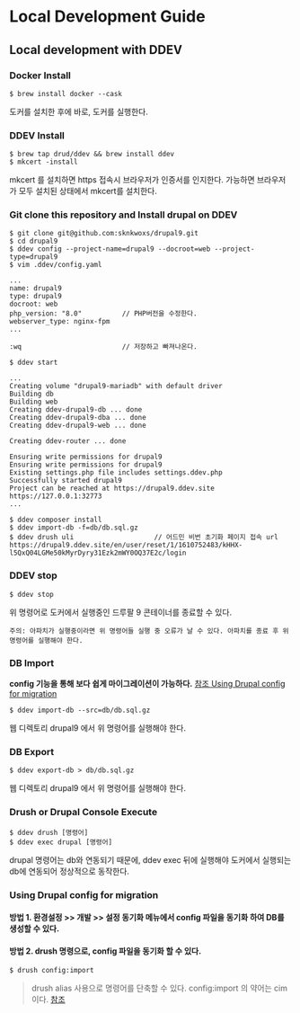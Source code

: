 # Local Development Guide

## Local development with DDEV

### Docker Install

```shell
$ brew install docker --cask
```
도커를 설치한 후에 바로, 도커를 실행한다.

### DDEV Install

```shell
$ brew tap drud/ddev && brew install ddev
$ mkcert -install
```
mkcert 를 설치하면 https 접속시 브라우저가 인증서를 인지한다.
가능하면 브라우저가 모두 설치된 상태에서 mkcert를 설치한다.

### Git clone this repository and Install drupal on DDEV

```shell
$ git clone git@github.com:sknkwoxs/drupal9.git
$ cd drupal9
$ ddev config --project-name=drupal9 --docroot=web --project-type=drupal9
$ vim .ddev/config.yaml

...
name: drupal9
type: drupal9
docroot: web
php_version: "8.0"          // PHP버전을 수정한다.
webserver_type: nginx-fpm
...

:wq                         // 저장하고 빠져나온다.

$ ddev start

...
Creating volume "drupal9-mariadb" with default driver
Building db
Building web
Creating ddev-drupal9-db ... done
Creating ddev-drupal9-dba ... done
Creating ddev-drupal9-web ... done

Creating ddev-router ... done

Ensuring write permissions for drupal9
Ensuring write permissions for drupal9
Existing settings.php file includes settings.ddev.php
Successfully started drupal9
Project can be reached at https://drupal9.ddev.site https://127.0.0.1:32773
...

$ ddev composer install
$ ddev import-db -f=db/db.sql.gz
$ ddev drush uli                    // 어드민 비번 초기화 페이지 접속 url
https://drupal9.ddev.site/en/user/reset/1/1610752483/kHHX-l5QxQ04LGMe50kMyrDyry31Ezk2mWY0OQ37E2c/login
```

### DDEV stop

```shell
$ ddev stop
```

위 명령어로 도커에서 실행중인 드루팔 9 콘테이너를 종료할 수 있다.

`주의: 아파치가 실행중이라면 위 명령어들 실행 중 오류가 날 수 있다. 아파치를 종료 후 위 명령어를 실행해야 한다.`

### DB Import
**config 기능을 통해 보다 쉽게 마이그레이션이 가능하다.** [참조 Using Drupal config  for migration](#using-drupal-config-for-migration)

```shell
$ ddev import-db --src=db/db.sql.gz
```

웹 디렉토리 drupal9 에서 위 명령어를 실행해야 한다.

### DB Export

```shell
$ ddev export-db > db/db.sql.gz
```

웹 디렉토리 drupal9 에서 위 명령어를 실행해야 한다.

### Drush or Drupal Console Execute

```shell
$ ddev drush [명령어]
$ ddev exec drupal [명령어]
```

drupal 명령어는 db와 연동되기 때문에, ddev exec 뒤에 실행해야 도커에서 실행되는 db에 연동되어 정상적으로 동작한다.

### Using Drupal config for migration
#### 방법 1. 환경설정 >> 개발 >> 설정 동기화 메뉴에서 config 파일을 동기화 하여 DB를 생성할 수 있다.
#### 방법 2. drush 명령으로, config 파일을 동기화 할 수 있다.
```shell
$ drush config:import
```
> drush alias 사용으로 명령어를 단축할 수 있다. config:import 의 약어는 cim 이다. [참조](https://www.drush.org/commands/10.x/config_import/)
